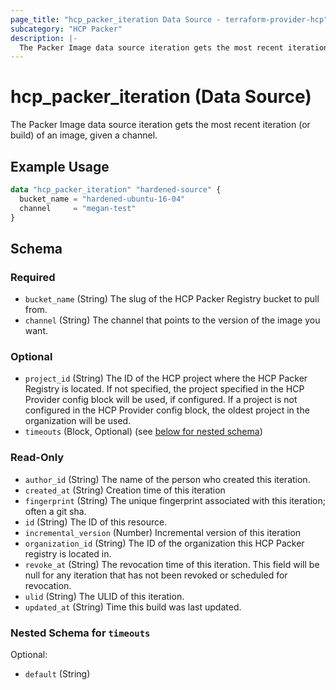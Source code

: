 ```yaml
---
page_title: "hcp_packer_iteration Data Source - terraform-provider-hcp"
subcategory: "HCP Packer"
description: |-
  The Packer Image data source iteration gets the most recent iteration (or build) of an image, given a channel.
---
```


# hcp_packer_iteration (Data Source)

The Packer Image data source iteration gets the most recent iteration (or build) of an image, given a channel.

## Example Usage

```terraform
data "hcp_packer_iteration" "hardened-source" {
  bucket_name = "hardened-ubuntu-16-04"
  channel     = "megan-test"
}
```

<!-- schema generated by tfplugindocs -->
## Schema

### Required

- `bucket_name` (String) The slug of the HCP Packer Registry bucket to pull from.
- `channel` (String) The channel that points to the version of the image you want.

### Optional

- `project_id` (String) The ID of the HCP project where the HCP Packer Registry is located.
If not specified, the project specified in the HCP Provider config block will be used, if configured.
If a project is not configured in the HCP Provider config block, the oldest project in the organization will be used.
- `timeouts` (Block, Optional) (see [below for nested schema](#nestedblock--timeouts))

### Read-Only

- `author_id` (String) The name of the person who created this iteration.
- `created_at` (String) Creation time of this iteration
- `fingerprint` (String) The unique fingerprint associated with this iteration; often a git sha.
- `id` (String) The ID of this resource.
- `incremental_version` (Number) Incremental version of this iteration
- `organization_id` (String) The ID of the organization this HCP Packer registry is located in.
- `revoke_at` (String) The revocation time of this iteration. This field will be null for any iteration that has not been revoked or scheduled for revocation.
- `ulid` (String) The ULID of this iteration.
- `updated_at` (String) Time this build was last updated.

<a id="nestedblock--timeouts"></a>
### Nested Schema for `timeouts`

Optional:

- `default` (String)
